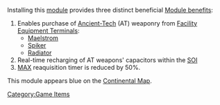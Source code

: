 Installing this [module](modules.md "wikilink") provides three distinct
beneficial [Module benefits](Module_benefit.md "wikilink"):

1.  Enables purchase of [Ancient-Tech](Ancient-Tech.md "wikilink") (AT)
    weaponry from [Facility](Facility.md "wikilink") [Equipment
    Terminals](Equipment_Terminal.md "wikilink"):
    - [Maelstrom](Maelstrom.md "wikilink")
    - [Spiker](Spiker.md "wikilink")
    - [Radiator](Radiator.md "wikilink")
2.  Real-time recharging of AT weapons' capacitors within the
    [SOI](SOI.md "wikilink")
3.  [MAX](MAX.md "wikilink") reaquisition timer is reduced by 50%.

This module appears blue on the [Continental
Map](Continental_Map.md "wikilink").

[Category:Game Items](Category:Game_Items.md "wikilink")

